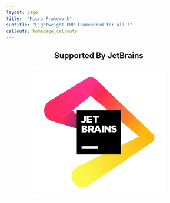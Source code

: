 ```yaml
---
layout: page
title:  "Micro Framework"
subtitle: "Lightweight PHP frameworkd for all !"
callouts: homepage_callouts
---
```


<div align="center">
  <h2> Supported By JetBrains </h2>
  <a href="https://jetbrains.com" target="_blank">
    <img alt="JetBrains" src="/assets/jb_beam.svg" />
  </a>
</div>
